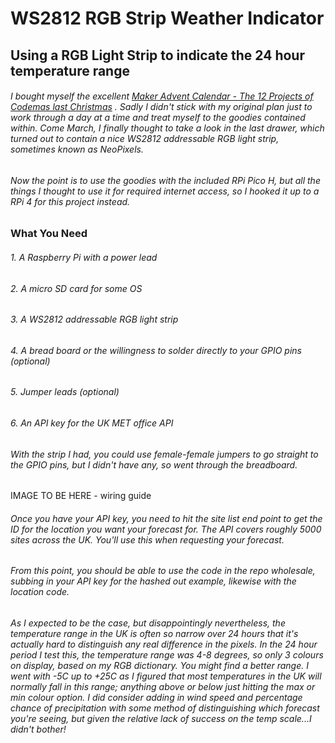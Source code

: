 # WS2812 RGB Strip Weather Indicator

## Using a RGB Light Strip to indicate the 24 hour temperature range

###### I bought myself the excellent [Maker Advent Calendar - The 12 Projects of Codemas last Christmas](https://thepihut.com/products/maker-advent-calendar-includes-raspberry-pi-pico-h) . Sadly I didn't stick with my original plan just to work through a day at a time and treat myself to the goodies contained within. Come March, I finally thought to take a look in the last drawer, which turned out to contain a nice WS2812 addressable RGB light strip, sometimes known as NeoPixels.

###### Now the point is to use the goodies with the included RPi Pico H, but all the things I thought to use it for required internet access, so I hooked it up to a RPi 4 for this project instead.

### What You Need
###### 1. A Raspberry Pi with a power lead
###### 2. A micro SD card for some OS
###### 3. A WS2812 addressable RGB light strip
###### 4. A bread board or the willingness to solder directly to your GPIO pins (optional)
###### 5. Jumper leads (optional)
###### 6. An API key for the UK MET office API

###### With the strip I had, you could use female-female jumpers to go straight to the GPIO pins, but I didn't have any, so went through the breadboard.

IMAGE TO BE HERE - wiring guide

###### Once you have your API key, you need to hit the site list end point to get the ID for the location you want your forecast for. The API covers roughly 5000 sites across the UK. You'll use this when requesting your forecast.

###### From this point, you should be able to use the code in the repo wholesale, subbing in your API key for the hashed out example, likewise with the location code.

###### As I expected to be the case, but disappointingly nevertheless, the temperature range in the UK is often so narrow over 24 hours that it's actually hard to distinguish any real difference in the pixels. In the 24 hour period I test this, the temperature range was 4-8 degrees, so only 3 colours on display, based on my RGB dictionary. You might find a better range. I went with -5C up to +25C as I figured that most temperatures in the UK will normally fall in this range; anything above or below just hitting the max or min colour option. I did consider adding in wind speed and percentage chance of precipitation with some method of distinguishing which forecast you're seeing, but given the relative lack of success on the temp scale...I didn't bother!







